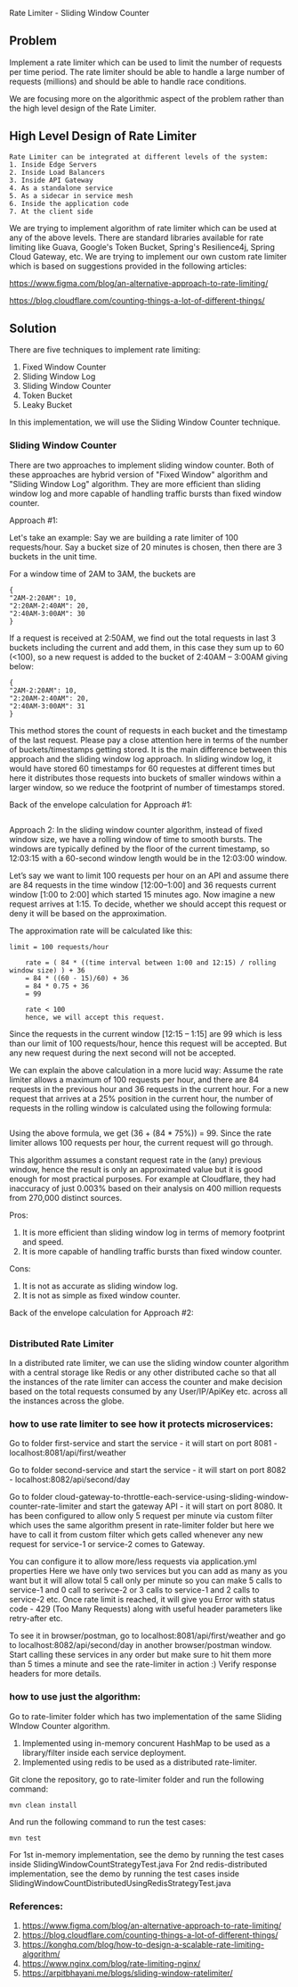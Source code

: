 Rate Limiter - Sliding Window Counter

## Problem
Implement a rate limiter which can be used to limit the number of requests per time period. 
The rate limiter should be able to handle a large number of requests (millions) and should be able to handle race conditions.

We are focusing more on the algorithmic aspect of the problem rather than the high level design of the Rate Limiter.
 

## High Level Design of Rate Limiter

``` 
Rate Limiter can be integrated at different levels of the system:
1. Inside Edge Servers
2. Inside Load Balancers
3. Inside API Gateway
4. As a standalone service
5. As a sidecar in service mesh
6. Inside the application code
7. At the client side
```

We are trying to implement algorithm of rate limiter which can be used at any of the above levels.
There are standard libraries available for rate limiting like Guava, Google's Token Bucket, 
Spring's Resilience4j, Spring Cloud Gateway, etc. We are trying to implement our own custom rate 
limiter which is based on suggestions provided in the following articles:

https://www.figma.com/blog/an-alternative-approach-to-rate-limiting/

https://blog.cloudflare.com/counting-things-a-lot-of-different-things/


## Solution
There are five techniques to implement rate limiting:
1. Fixed Window Counter
2. Sliding Window Log
3. Sliding Window Counter
4. Token Bucket
5. Leaky Bucket

In this implementation, we will use the Sliding Window Counter technique.

### Sliding Window Counter
There are two approaches to implement sliding window counter. Both of these approaches are hybrid 
version of "Fixed Window" algorithm and "Sliding Window Log" algorithm. They are more efficient 
than sliding window log and more capable of handling traffic bursts than fixed window counter.

Approach #1:

Let's take an example: Say we are building a rate limiter of 100 requests/hour. 
Say a bucket size of 20 minutes is chosen, then there are 3 buckets in the unit time.

For a window time of 2AM to 3AM, the buckets are
```
{
"2AM-2:20AM": 10,
"2:20AM-2:40AM": 20,
"2:40AM-3:00AM": 30
}
```

If a request is received at 2:50AM, we find out the total requests in last 3 buckets including the 
current and add them, in this case they sum up to 60 (<100), so a new request is added to the 
bucket of 2:40AM – 3:00AM giving below:
```
{
"2AM-2:20AM": 10,
"2:20AM-2:40AM": 20,
"2:40AM-3:00AM": 31
}
```
This method stores the count of requests in each bucket and the timestamp of the last request. 
Please pay a close attention here in terms of the number of buckets/timestamps getting stored. 
It is the main difference between this approach and the sliding window log approach. 
In sliding window log, it would have stored 60 timestamps for 60 requestes at different times but 
here it distributes those requests into buckets of smaller windows within a larger window, so we 
reduce the footprint of number of timestamps stored.

Back of the envelope calculation for Approach #1:
```
```


Approach 2:
In the sliding window counter algorithm, instead of fixed window size, we have a rolling window of 
time to smooth bursts. The windows are typically defined by the floor of the current timestamp, 
so 12:03:15 with a 60-second window length would be in the 12:03:00 window.

Let’s say we want to limit 100 requests per hour on an API and assume there are 84 requests in the 
time window [12:00–1:00] and 36 requests current window [1:00 to 2:00] which started 15 minutes ago.
Now imagine a new request arrives at 1:15. To decide, whether we should accept this request or deny 
it will be based on the approximation.

The approximation rate will be calculated like this:
```
limit = 100 requests/hour

    rate = ( 84 * ((time interval between 1:00 and 12:15) / rolling window size) ) + 36
    = 84 * ((60 - 15)/60) + 36
    = 84 * 0.75 + 36
    = 99

    rate < 100
    hence, we will accept this request.
```
Since the requests in the current window [12:15 – 1:15] are 99 which is less than our limit of 100 
requests/hour, hence this request will be accepted. But any new request during the next second will 
not be accepted.

We can explain the above calculation in a more lucid way: Assume the rate limiter allows a maximum of 100 requests per hour, and there are 84 requests in the previous hour and 36 requests in the current hour. For a new request that arrives at a 25% position in the current hour, the number of requests in the rolling window is calculated using the following formula:

```Requests in current window + (Requests in the previous window * overlap percentage of the rolling window and previous window)
```
Using the above formula, we get (36 + (84 * 75%)) = 99. Since the rate limiter allows 100 requests 
per hour, the current request will go through.

This algorithm assumes a constant request rate in the (any) previous window, hence the result is 
only an approximated value but it is good enough for most practical purposes. 
For example at Cloudflare, they had inaccuracy of just 0.003% based on their analysis on 400 million
requests from 270,000 distinct sources.

Pros:
1. It is more efficient than sliding window log in terms of memory footprint and speed.
2. It is more capable of handling traffic bursts than fixed window counter.

Cons:
1. It is not as accurate as sliding window log.
2. It is not as simple as fixed window counter.


Back of the envelope calculation for Approach #2:
```
```

### Distributed Rate Limiter
In a distributed rate limiter, we can use the sliding window counter algorithm with a central 
storage like Redis or any other distributed cache so that all the instances of the rate limiter can
access the counter and make decision based on the total requests consumed by any User/IP/ApiKey etc.
across all the instances across the globe.


### how to use rate limiter to see how it protects microservices:
Go to folder first-service and start the service - it will start on port 8081 - localhost:8081/api/first/weather

Go to folder second-service and start the service - it will start on port 8082 - localhost:8082/api/second/day

Go to folder cloud-gateway-to-throttle-each-service-using-sliding-window-counter-rate-limiter 
and start the gateway API - it will start on port 8080. It has been configured to allow only 5 request per minute
via custom filter which uses the same algorithm present in rate-limiter folder but here we have to call it from custom filter
which gets called whenever any new request for service-1 or service-2 comes to Gateway.

You can configure it to allow more/less requests via application.yml properties
Here we have only two services but you can add as many as you want but it will allow total 5 call only per minute
so you can make 5 calls to service-1 and 0 call to serivce-2 or 3 calls to service-1 and 2 calls to service-2 etc.
Once rate limit is reached, it will give you Error with status code - 429 (Too Many Requests) along with useful
header parameters like retry-after etc.

To see it in browser/postman, go to localhost:8081/api/first/weather 
and go to localhost:8082/api/second/day in another browser/postman window.
Start calling these services in any order but make sure to hit them more than 5 times a minute and see the rate-limiter in action :)
Verify response headers for more details.


### how to use just the algorithm:
Go to rate-limiter folder which has two implementation of the same Sliding WIndow Counter algorithm.
1. Implemented using in-memory concurent HashMap to be used as a library/filter inside each service deployment.
2. Implemented using redis to be used as a distributed rate-limiter.

Git clone the repository, go to rate-limiter folder and run the following command:
```
mvn clean install
```
And run the following command to run the test cases:
```
mvn test
```
For 1st in-memory implementation, see the demo by running the test cases inside SlidingWindowCountStrategyTest.java
For 2nd redis-distributed implementation, see the demo by running the test cases inside SlidingWindowCountDistributedUsingRedisStrategyTest.java


### References:
1. https://www.figma.com/blog/an-alternative-approach-to-rate-limiting/
2. https://blog.cloudflare.com/counting-things-a-lot-of-different-things/
3. https://konghq.com/blog/how-to-design-a-scalable-rate-limiting-algorithm/
4. https://www.nginx.com/blog/rate-limiting-nginx/
5. https://arpitbhayani.me/blogs/sliding-window-ratelimiter/
